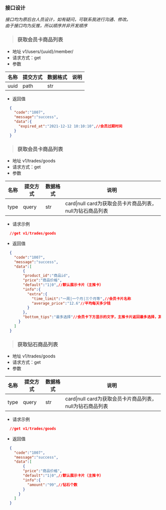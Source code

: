 ### 接口设计  
_接口均为原后台人员设计，如有疑问，可联系我进行沟通、修改。_  
_由于接口均为反推，所以顺序并非开发顺序_

>### 获取会员卡商品列表
+ 地址 v1/users/{uuid}/member/
+ 请求方式：get
+ 参数

|  名称   | 提交方式  | 数据格式 | 说明  |
| ---- | ---- | ---- | ---- |
| uuid | path | str |  |

+ 返回值

```json
  {
    "code":"1007",
    "message":"success",
    "data":{
      "expired_at":"2021-12-12 10:10:10",//会员过期时间
    }
  }
```

>### 获取会员卡商品列表
+ 地址 v1/trades/goods
+ 请求方式：get
+ 参数

|  名称   | 提交方式  | 数据格式 | 说明  |
| ---- | ---- | ---- | ---- |
| type | query | str | card\|null card为获取会员卡片商品列表，null为钻石商品列表 |

+ 请求示例
```json
  //get v1/trades/goods

```
+ 返回值
```json
  {
    "code":"1007",
    "message":"success",
    "data":[
        {
        "product_id":"商品id",
        "price":"商品价格",
        "default":"1|0",//默认展示卡片（主推卡）
        "info":{
          "extra":{
            "time_limit":"一周|一个月|三个月等",//会员卡片名称
            "average_price":"12.6"//平均每天多少钱
          }
        },
        "bottom_tips":"最多选择"//会员卡下方显示的文字，主推卡片返回最多选择，其他null即可
      }
    ]
  }
```
>### 获取钻石商品列表
+ 地址 v1/trades/goods
+ 请求方式：get
+ 参数

|  名称   | 提交方式  | 数据格式 | 说明  |
| ---- | ---- | ---- | ---- |
| type | query | str | card\|null card为获取会员卡片商品列表，null为钻石商品列表 |

+ 请求示例
```json
  //get v1/trades/goods

```
+ 返回值
```json
  {
    "code":"1007",
    "message":"success",
    "data":[
        {
        "price":"商品价格",
        "default":"1|0",//默认展示卡片（主推卡）
        "info":{
          "amount":"99",//钻石个数
        }
      }
    ]
  }
```
